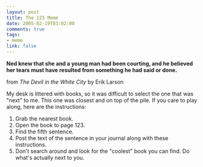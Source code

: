 ```yaml
--- 
layout: post
title: The 123 Meme
date: 2005-02-19T03:02:00
comments: true
tags:
- meme
link: false
---
```

<strong>Ned knew that she and a young man had been courting, and he believed her tears must have resulted from something he had said or done.</strong>

from _The Devil in the White City_ by Erik Larson

My desk is littered with books, so it was difficult to select the one that was "next" to me. This one was closest and on top of the pile. If you care to play along, here are the instructions:

<ol>
<li class="il">Grab the nearest book.</li>

<li class="il">Open the book to page 123.</li>

<li class="il">Find the fifth sentence.</li>

<li class="il">Post the text of the sentence in your journal along with these instructions.</li>

<li class="il">Don't search around and look for the "coolest" book you can find. Do what's actually next to you.</li>
</ol>

